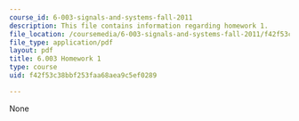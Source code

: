 ```yaml
---
course_id: 6-003-signals-and-systems-fall-2011
description: This file contains information regarding homework 1.
file_location: /coursemedia/6-003-signals-and-systems-fall-2011/f42f53c38bbf253faa68aea9c5ef0289_MIT6_003F11_hw01.pdf
file_type: application/pdf
layout: pdf
title: 6.003 Homework 1
type: course
uid: f42f53c38bbf253faa68aea9c5ef0289

---
```

None